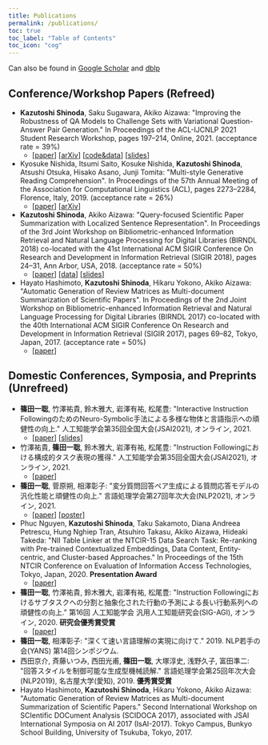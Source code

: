 ```yaml
---
title: Publications
permalink: /publications/
toc: true
toc_label: "Table of Contents"
toc_icon: "cog"
---
```


Can also be found in [Google Scholar](https://scholar.google.co.jp/citations?user=CKzpArsAAAAJ&hl=ja) and [dblp](https://dblp.uni-trier.de/pers/hd/s/Shinoda:Kazutoshi)

## Conference/Workshop Papers (Refreed)
* **Kazutoshi Shinoda**, Saku Sugawara, Akiko Aizawa: "Improving the Robustness of QA Models to Challenge Sets with Variational Question-Answer Pair Generation." In Proceedings of the ACL-IJCNLP 2021 Student Research Workshop, pages 197–214, Online, 2021. (acceptance rate = 39%)
  * [[paper](https://aclanthology.org/2021.acl-srw.21/)] [[arXiv](https://arxiv.org/abs/2004.03238)] [[code&data](https://github.com/KazutoshiShinoda/VQAG)] [[slides](https://github.com/KazutoshiShinoda/slides/blob/4c2bea8cf46953dd800b646c01cbdca5ccc9e640/ACL2021SRW.pdf)]
* Kyosuke Nishida, Itsumi Saito, Kosuke Nishida, **Kazutoshi Shinoda**, Atsushi Otsuka, Hisako Asano, Junji Tomita: "Multi-style Generative Reading Comprehension". In Proceedings of the 57th Annual Meeting of the Association for Computational Linguistics (ACL), pages 2273–2284, Florence, Italy, 2019. (acceptance rate = 26%)
  * [[paper](https://www.aclweb.org/anthology/P19-1220/)] [[arXiv](https://arxiv.org/abs/1901.02262)]
* **Kazutoshi Shinoda**, Akiko Aizawa: "Query-focused Scientific Paper Summarization with Localized Sentence Representation". In Proceedings of the 3rd Joint Workshop on Bibliometric-enhanced Information Retrieval and Natural Language Processing for Digital Libraries (BIRNDL 2018) co-located with the 41st International ACM SIGIR Conference On Research and Development in Information Retrieval (SIGIR 2018), pages 24–31, Ann Arbor, USA, 2018. (acceptance rate = 50%)
  * [[paper](http://ceur-ws.org/Vol-2132/paper3.pdf)] [[data](https://github.com/Alab-NII/Q-SciSumm)] [[slides](https://docs.google.com/presentation/d/13as3kIMsQZCXwSdTrG1n_-ciHNM9oa96DO0_8HIbXeA/edit?usp=sharing)]
* Hayato Hashimoto, **Kazutoshi Shinoda**, Hikaru Yokono, Akiko Aizawa: "Automatic Generation of Review Matrices as Multi-document Summarization of Scientific Papers". In Proceedings of the 2nd Joint Workshop on Bibliometric-enhanced Information Retrieval and Natural Language Processing for Digital Libraries (BIRNDL 2017) co-located with the 40th International ACM SIGIR Conference On Research and Development in Information Retrieval (SIGIR 2017), pages 69–82, Tokyo, Japan, 2017. (acceptance rate = 50%)
  * [[paper](http://ceur-ws.org/Vol-1888/paper6.pdf)]

## Domestic Conferences, Symposia, and Preprints (Unrefreed)
* **篠田一聡**, 竹澤祐貴, 鈴木雅大, 岩澤有祐, 松尾豊: "Interactive Instruction FollowingのためのNeuro-Symbolic手法による多様な物体と言語指示への頑健性の向上." 人工知能学会第35回全国大会(JSAI2021), オンライン, 2021.
  * [[paper](https://www.jstage.jst.go.jp/article/pjsai/JSAI2021/0/JSAI2021_2J3GS8b03/_article/-char/ja/)] [[slides](https://github.com/KazutoshiShinoda/slides/blob/a429e5e9e95b97a93faa34c5757b39117fbc9855/JSAI2021Shinoda.pdf)]
* 竹澤祐貴, **篠田一聡**, 鈴木雅大, 岩澤有祐, 松尾豊: "Instruction Followingにおける構成的タスク表現の獲得." 人工知能学会第35回全国大会(JSAI2021), オンライン, 2021.
  * [[paper](https://www.jstage.jst.go.jp/article/pjsai/JSAI2021/0/JSAI2021_2J4GS8c01/_article/-char/ja/)]
* **篠田一聡**, 菅原朔, 相澤彰子: "変分質問回答ペア生成による質問応答モデルの汎化性能と頑健性の向上." 言語処理学会第27回年次大会(NLP2021), オンライン, 2021.
  * [[paper](https://www.anlp.jp/proceedings/annual_meeting/2021/pdf_dir/P7-21.pdf)] [[poster](https://github.com/KazutoshiShinoda/slides/blob/2923b95775cb92628d8ff955a8e2e81c18e078a1/NLP2021-Shinoda-Posterv4.pdf)]
* Phuc Nguyen, **Kazutoshi Shinoda**, Taku Sakamoto, Diana Andreea Petrescu, Hung Nghiep Tran, Atsuhiro Takasu, Akiko Aizawa, Hideaki Takeda: "NII Table Linker at the NTCIR-15 Data Search Task: Re-ranking with Pre-trained Contextualized Embeddings, Data Content, Entity-centric, and Cluster-based Approaches." In Proceedings of the 15th NTCIR Conference on Evaluation of Information Access Technologies, Tokyo, Japan, 2020. **Presentation Award**
  * [[paper](http://research.nii.ac.jp/ntcir/workshop/OnlineProceedings15/pdf/ntcir/04-NTCIR15-DATA-NguyenP.pdf)]
* **篠田一聡**, 竹澤祐貴, 鈴木雅大, 岩澤有祐, 松尾豊: "Instruction Followingにおけるサブタスクへの分割と抽象化された行動の予測による長い行動系列への頑健性の向上." 第16回 人工知能学会 汎用人工知能研究会(SIG-AGI), オンライン, 2020. **研究会優秀賞受賞**
  * [[paper](https://jsai.ixsq.nii.ac.jp/ej/?action=pages_view_main&active_action=repository_view_main_item_detail&item_id=10860&item_no=1&page_id=13&block_id=23)]
* **篠田一聡**, 相澤彰子: "深くて速い言語理解の実現に向けて." 2019. NLP若手の会(YANS) 第14回シンポジウム.
* 西田京介, 斉藤いつみ, 西田光甫, **篠田一聡**, 大塚淳史, 浅野久子, 富田準二: "回答スタイルを制御可能な生成型機械読解." 言語処理学会第25回年次大会(NLP2019), 名古屋大学(愛知), 2019. **優秀賞受賞**
* Hayato Hashimoto, **Kazutoshi Shinoda**, Hikaru Yokono, Akiko Aizawa: "Automatic Generation of Review Matrices as Multi-document Summarization of Scientific Papers." Second International Workshop on SCIentific DOCument Analysis (SCIDOCA 2017), associated with JSAI International Symposia on AI 2017 (IsAI-2017). Tokyo Campus, Bunkyo School Building, University of Tsukuba, Tokyo, 2017.
